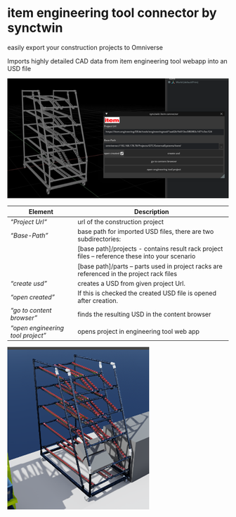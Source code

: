 # item engineering tool connector by synctwin

easily export your construction projects to Omniverse 

Imports highly detailed CAD data from item engineering tool webapp into an USD file

![connector icons](../data/extension.png)

| Element            | Description |
|--------------------|--------|
| *“Project Url“* | url of the construction project |
| *“Base-Path”* | base path for imported USD files, there are two subdirectories: |
| |  [base path]/projects  - contains result rack project files – reference these into your scenario |
| |  [base path]/parts – parts used in project racks are referenced in the project rack files  |
| *“create usd”* | creates a USD from given project Url.  |
| *“open created”* | If this is checked the created USD file is opened after creation.|
| *“go to content browser”* | finds the resulting USD in the content browser |
| *“open engineering tool project”* | opens project in engineering tool web app|

![connector icons](../data/sample.png)

